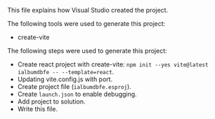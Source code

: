 This file explains how Visual Studio created the project.

The following tools were used to generate this project:
- create-vite

The following steps were used to generate this project:
- Create react project with create-vite: `npm init --yes vite@latest ialbumdbfe -- --template=react`.
- Updating vite.config.js with port.
- Create project file (`ialbumdbfe.esproj`).
- Create `launch.json` to enable debugging.
- Add project to solution.
- Write this file.
